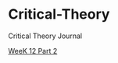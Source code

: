 # Critical-Theory
Critical Theory Journal

<a href="https://github.com/PashaCai/Critical-Theory/blob/main/WeeK%2012%20Part%202.pdf">WeeK 12 Part 2</a>
